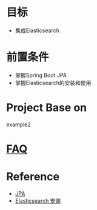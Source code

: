 # 目标
- 集成Elasticsearch

# 前置条件
- 掌握Spring Boot JPA
- 掌握Elasticsearch的安装和使用

# Project Base on
example2

# [FAQ](https://github.com/OracleGao/spring-boot/tree/master/example8/FAQ.md)


# Reference
- [JPA](https://github.com/OracleGao/spring-boot/tree/master/example7)
- [Elasticsearch 安装](https://github.com/OracleGao/elasticsearch/blob/master/You%20Know%20for%20Search.md#installation)